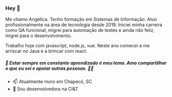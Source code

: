 ### Hey 👋

Me chamo Angélica. Tenho formação em Sistemas de Informação. 
Atuo profissionalmente na área de tecnologia desde 2019. Iniciei minha carreira como QA funcional, migrei para automação de testes e ainda não feliz, migrei para o desenvolvimento. 

Trabalho hoje com javascript, node.js, vue. Neste ano comecei a me arriscar no Java e a brincar com react.





##### 🌱 Estar sempre em constante aprendizado é meu lema. Amo compartilhar o que eu sei e apoiar outras pessoas. 🧐✨




- 📫 Atualmente moro em Chapecó, SC
- 🔭 Sou desenvolvedora na CI&T


<!--
**aangelicap/aangelicap** is a ✨ _special_ ✨ repository because its `README.md` (this file) appears on your GitHub profile.

Here are some ideas to get you started:

- 🔭 I’m currently working on ...
- 🌱 I’m currently learning ...
- 👯 I’m looking to collaborate on ...
- 🤔 I’m looking for help with ...
- 💬 Ask me about ...
- 📫 How to reach me: ...
- 😄 Pronouns: ...
- ⚡ Fun fact: ...
-->
